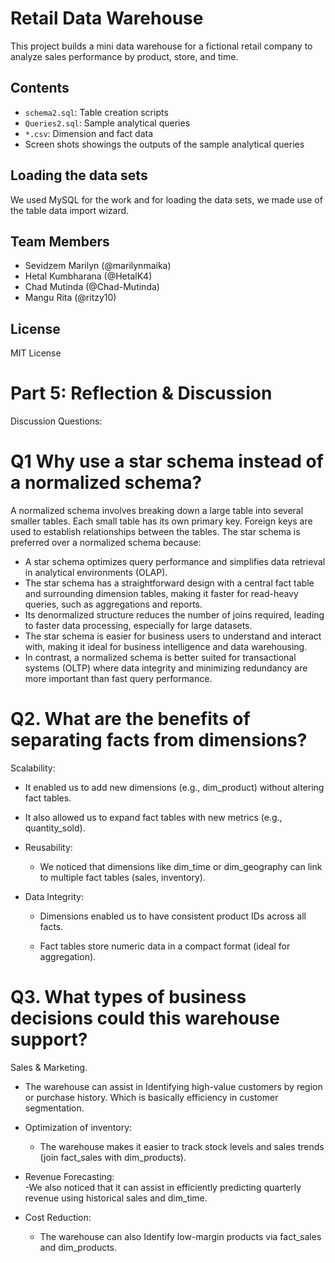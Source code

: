 
# Retail Data Warehouse

This project builds a mini data warehouse for a fictional retail company to analyze sales performance by product, store, and time.

## Contents

- `schema2.sql`: Table creation scripts
- `Queries2.sql`: Sample analytical queries
- `*.csv`: Dimension and fact data
- Screen shots showings the outputs of the sample analytical queries

## Loading the data sets
We used MySQL for the work and for loading  the data sets, we made use of the table data import wizard.

## Team Members

- Sevidzem Marilyn (@marilynmaika)
- Hetal Kumbharana (@HetalK4)
- Chad Mutinda (@Chad-Mutinda)
- Mangu Rita (@ritzy10)


## License

MIT License


# Part 5: Reflection & Discussion
Discussion Questions:
# Q1 Why use a star schema instead of a normalized schema?
A normalized schema involves breaking down a large table into several smaller tables. Each small table has its own primary key. Foreign keys are used to establish relationships between the tables. 
The star schema is preferred over a normalized schema because:
-	A star schema optimizes query performance and simplifies data retrieval in analytical environments (OLAP).
-	The star schema has a straightforward design with a central fact table and surrounding dimension tables, making it faster for read-heavy queries, such as aggregations and reports. 
-	Its denormalized structure reduces the number of joins required, leading to faster data processing, especially for large datasets. 
-	The star schema is easier for business users to understand and interact with, making it ideal for business intelligence and data warehousing.
-	 In contrast, a normalized schema is better suited for transactional systems (OLTP) where data integrity and minimizing redundancy are more important than fast query performance.

 
# Q2. What are the benefits of separating facts from dimensions?
Scalability:  
  - It enabled us to add new dimensions (e.g., dim_product) without altering fact tables.  
  - It also allowed us to expand fact tables with new metrics (e.g., quantity_sold).  

- Reusability:  
  - We noticed that dimensions like dim_time or dim_geography can link to multiple fact tables (sales, inventory).  

- Data Integrity:  
  - Dimensions enabled us to have consistent product IDs across all facts.  
  
  - Fact tables store numeric data in a compact format (ideal for aggregation).  




# Q3. What types of business decisions could this warehouse support?
 Sales & Marketing. 
 - The warehouse can assist in Identifying high-value customers by region or purchase history.  Which is basically efficiency in customer segmentation.
  
  
- Optimization of inventory:  
  - The warehouse makes it easier to track stock levels and sales trends (join fact_sales with dim_products).  

 
- Revenue Forecasting:  
  -We also noticed that it can assist in efficiently predicting quarterly revenue using historical sales and dim_time.  


- Cost Reduction:  
  - The warehouse can also Identify low-margin products via fact_sales and dim_products.  


